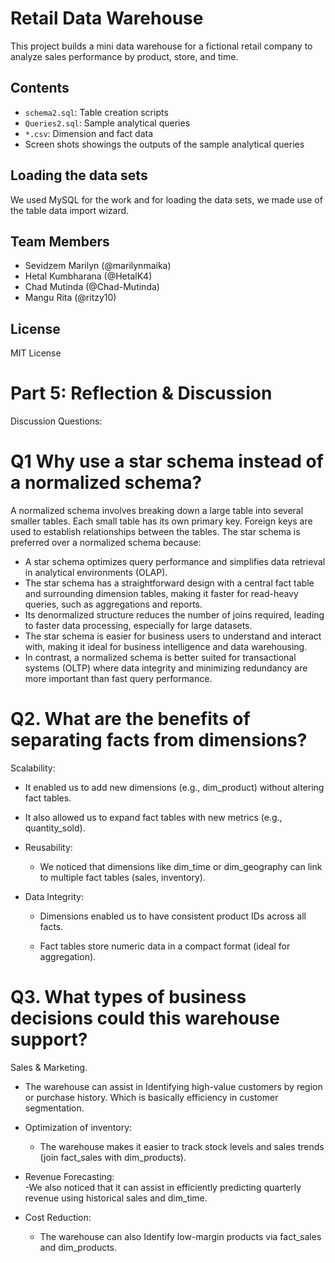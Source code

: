 
# Retail Data Warehouse

This project builds a mini data warehouse for a fictional retail company to analyze sales performance by product, store, and time.

## Contents

- `schema2.sql`: Table creation scripts
- `Queries2.sql`: Sample analytical queries
- `*.csv`: Dimension and fact data
- Screen shots showings the outputs of the sample analytical queries

## Loading the data sets
We used MySQL for the work and for loading  the data sets, we made use of the table data import wizard.

## Team Members

- Sevidzem Marilyn (@marilynmaika)
- Hetal Kumbharana (@HetalK4)
- Chad Mutinda (@Chad-Mutinda)
- Mangu Rita (@ritzy10)


## License

MIT License


# Part 5: Reflection & Discussion
Discussion Questions:
# Q1 Why use a star schema instead of a normalized schema?
A normalized schema involves breaking down a large table into several smaller tables. Each small table has its own primary key. Foreign keys are used to establish relationships between the tables. 
The star schema is preferred over a normalized schema because:
-	A star schema optimizes query performance and simplifies data retrieval in analytical environments (OLAP).
-	The star schema has a straightforward design with a central fact table and surrounding dimension tables, making it faster for read-heavy queries, such as aggregations and reports. 
-	Its denormalized structure reduces the number of joins required, leading to faster data processing, especially for large datasets. 
-	The star schema is easier for business users to understand and interact with, making it ideal for business intelligence and data warehousing.
-	 In contrast, a normalized schema is better suited for transactional systems (OLTP) where data integrity and minimizing redundancy are more important than fast query performance.

 
# Q2. What are the benefits of separating facts from dimensions?
Scalability:  
  - It enabled us to add new dimensions (e.g., dim_product) without altering fact tables.  
  - It also allowed us to expand fact tables with new metrics (e.g., quantity_sold).  

- Reusability:  
  - We noticed that dimensions like dim_time or dim_geography can link to multiple fact tables (sales, inventory).  

- Data Integrity:  
  - Dimensions enabled us to have consistent product IDs across all facts.  
  
  - Fact tables store numeric data in a compact format (ideal for aggregation).  




# Q3. What types of business decisions could this warehouse support?
 Sales & Marketing. 
 - The warehouse can assist in Identifying high-value customers by region or purchase history.  Which is basically efficiency in customer segmentation.
  
  
- Optimization of inventory:  
  - The warehouse makes it easier to track stock levels and sales trends (join fact_sales with dim_products).  

 
- Revenue Forecasting:  
  -We also noticed that it can assist in efficiently predicting quarterly revenue using historical sales and dim_time.  


- Cost Reduction:  
  - The warehouse can also Identify low-margin products via fact_sales and dim_products.  


